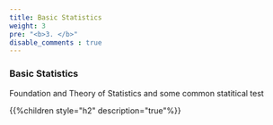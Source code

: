 ```yaml
---
title: Basic Statistics
weight: 3
pre: "<b>3. </b>"
disable_comments : true
---
```


### Basic Statistics


Foundation and Theory of Statistics and some common statitical test

{{%children style="h2" description="true"%}}